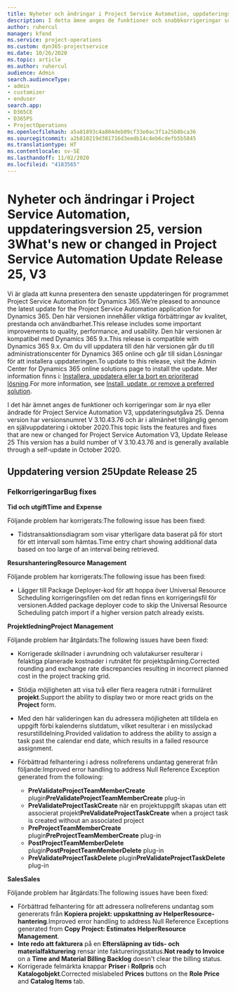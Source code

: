 ```yaml
---
title: Nyheter och ändringar i Project Service Automation, uppdateringsversion 25, version 3
description: I detta ämne anges de funktioner och snabbkorrigeringar som finns tillgängliga i Project Service Automation, uppdateringsversion 25, V3.
author: ruhercul
manager: kfend
ms.service: project-operations
ms.custom: dyn365-projectservice
ms.date: 10/26/2020
ms.topic: article
ms.author: ruhercul
audience: Admin
search.audienceType:
- admin
- customizer
- enduser
search.app:
- D365CE
- D365PS
- ProjectOperations
ms.openlocfilehash: a5a81893c4a804deb09cf33e0ac3f1a25b8bca36
ms.sourcegitcommit: a2b810219d381716d3eedb14c4eb6cdefb5b5845
ms.translationtype: HT
ms.contentlocale: sv-SE
ms.lasthandoff: 11/02/2020
ms.locfileid: "4183565"
---
```

# <a name="whats-new-or-changed-in-project-service-automation-update-release-25-v3"></a><span data-ttu-id="fc479-103">Nyheter och ändringar i Project Service Automation, uppdateringsversion 25, version 3</span><span class="sxs-lookup"><span data-stu-id="fc479-103">What's new or changed in Project Service Automation Update Release 25, V3</span></span>

<span data-ttu-id="fc479-104">Vi är glada att kunna presentera den senaste uppdateringen för programmet Project Service Automation för Dynamics 365.</span><span class="sxs-lookup"><span data-stu-id="fc479-104">We’re pleased to announce the latest update for the Project Service Automation application for Dynamics 365.</span></span> <span data-ttu-id="fc479-105">Den här versionen innehåller viktiga förbättringar av kvalitet, prestanda och användbarhet.</span><span class="sxs-lookup"><span data-stu-id="fc479-105">This release includes some important improvements to quality, performance, and usability.</span></span> <span data-ttu-id="fc479-106">Den här versionen är kompatibel med Dynamics 365 9.x.</span><span class="sxs-lookup"><span data-stu-id="fc479-106">This release is compatible with Dynamics 365 9.x.</span></span> <span data-ttu-id="fc479-107">Om du vill uppdatera till den här versionen går du till administrationscenter för Dynamics 365 online och går till sidan Lösningar för att installera uppdateringen.</span><span class="sxs-lookup"><span data-stu-id="fc479-107">To update to this release, visit the Admin Center for Dynamics 365 online solutions page to install the update.</span></span> <span data-ttu-id="fc479-108">Mer information finns i: [Installera, uppdatera eller ta bort en prioriterad lösning](https://docs.microsoft.com/power-platform/admin/install-remove-preferred-solution).</span><span class="sxs-lookup"><span data-stu-id="fc479-108">For more information, see [Install, update, or remove a preferred solution](https://docs.microsoft.com/power-platform/admin/install-remove-preferred-solution).</span></span>

<span data-ttu-id="fc479-109">I det här ämnet anges de funktioner och korrigeringar som är nya eller ändrade för Project Service Automation V3, uppdateringsutgåva 25. Denna version har versionsnumret V 3.10.43.76 och är i allmänhet tillgänglig genom en självuppdatering i oktober 2020.</span><span class="sxs-lookup"><span data-stu-id="fc479-109">This topic lists the features and fixes that are new or changed for Project Service Automation V3, Update Release 25 This version has a build number of V 3.10.43.76 and is generally available through a self-update in October 2020.</span></span>

## <a name="update-release-25"></a><span data-ttu-id="fc479-110">Uppdatering version 25</span><span class="sxs-lookup"><span data-stu-id="fc479-110">Update Release 25</span></span>

### <a name="bug-fixes"></a><span data-ttu-id="fc479-111">Felkorrigeringar</span><span class="sxs-lookup"><span data-stu-id="fc479-111">Bug fixes</span></span>

<span data-ttu-id="fc479-112">**Tid och utgift**</span><span class="sxs-lookup"><span data-stu-id="fc479-112">**Time and Expense**</span></span>

<span data-ttu-id="fc479-113">Följande problem har korrigerats:</span><span class="sxs-lookup"><span data-stu-id="fc479-113">The following issue has been fixed:</span></span>

- <span data-ttu-id="fc479-114">Tidstransaktionsdiagram som visar ytterligare data baserat på för stort för ett intervall som hämtas.</span><span class="sxs-lookup"><span data-stu-id="fc479-114">Time entry chart showing additional data based on too large of an interval being retrieved.</span></span>

<span data-ttu-id="fc479-115">**Resurshantering**</span><span class="sxs-lookup"><span data-stu-id="fc479-115">**Resource Management**</span></span>

<span data-ttu-id="fc479-116">Följande problem har korrigerats:</span><span class="sxs-lookup"><span data-stu-id="fc479-116">The following issue has been fixed:</span></span>

- <span data-ttu-id="fc479-117">Lägger till Package Deployer-kod för att hoppa över Universal Resource Scheduling korrigeringsfilen om det redan finns en korrigeringsfil för versionen.</span><span class="sxs-lookup"><span data-stu-id="fc479-117">Added package deployer code to skip the Universal Resource Scheduling patch import if a higher version patch already exists.</span></span>

<span data-ttu-id="fc479-118">**Projektledning**</span><span class="sxs-lookup"><span data-stu-id="fc479-118">**Project Management**</span></span>

<span data-ttu-id="fc479-119">Följande problem har åtgärdats:</span><span class="sxs-lookup"><span data-stu-id="fc479-119">The following issues have been fixed:</span></span>

- <span data-ttu-id="fc479-120">Korrigerade skillnader i avrundning och valutakurser resulterar i felaktiga planerade kostnader i rutnätet för projektspårning.</span><span class="sxs-lookup"><span data-stu-id="fc479-120">Corrected rounding and exchange rate discrepancies resulting in incorrect planned cost in the project tracking grid.</span></span>
- <span data-ttu-id="fc479-121">Stödja möjligheten att visa två eller flera reagera rutnät i formuläret **projekt**.</span><span class="sxs-lookup"><span data-stu-id="fc479-121">Support the ability to display two or more react grids on the **Project** form.</span></span>
- <span data-ttu-id="fc479-122">Med den här valideringen kan du adressera möjligheten att tilldela en uppgift förbi kalenderns slutdatum, vilket resulterar i en misslyckad resurstilldelning.</span><span class="sxs-lookup"><span data-stu-id="fc479-122">Provided validation to address the ability to assign a task past the calendar end date, which results in a failed resource assignment.</span></span>
- <span data-ttu-id="fc479-123">Förbättrad felhantering i adress nollreferens undantag genererat från följande:</span><span class="sxs-lookup"><span data-stu-id="fc479-123">Improved error handling to address Null Reference Exception generated from the following:</span></span>

    - <span data-ttu-id="fc479-124">**PreValidateProjectTeamMemberCreate** plugin</span><span class="sxs-lookup"><span data-stu-id="fc479-124">**PreValidateProjectTeamMemberCreate** plug-in</span></span>
    - <span data-ttu-id="fc479-125">**PreValidateProjectTaskCreate** när en projektuppgift skapas utan ett associerat projekt</span><span class="sxs-lookup"><span data-stu-id="fc479-125">**PreValidateProjectTaskCreate** when a project task is created without an associated project</span></span>
    - <span data-ttu-id="fc479-126">**PreProjectTeamMemberCreate** plugin</span><span class="sxs-lookup"><span data-stu-id="fc479-126">**PreProjectTeamMemberCreate** plug-in</span></span>
    - <span data-ttu-id="fc479-127">**PostProjectTeamMemberDelete** plugin</span><span class="sxs-lookup"><span data-stu-id="fc479-127">**PostProjectTeamMemberDelete** plug-in</span></span>
    - <span data-ttu-id="fc479-128">**PreValidateProjectTaskDelete** plugin</span><span class="sxs-lookup"><span data-stu-id="fc479-128">**PreValidateProjectTaskDelete** plug-in</span></span>

<span data-ttu-id="fc479-129">**Sales**</span><span class="sxs-lookup"><span data-stu-id="fc479-129">**Sales**</span></span>

<span data-ttu-id="fc479-130">Följande problem har åtgärdats:</span><span class="sxs-lookup"><span data-stu-id="fc479-130">The following issues have been fixed:</span></span>

- <span data-ttu-id="fc479-131">Förbättrad felhantering för att adressera nollreferens undantag som genererats från **Kopiera projekt: uppskattning av HelperResource-hantering**.</span><span class="sxs-lookup"><span data-stu-id="fc479-131">Improved error handling to address Null Reference Exceptions generated from **Copy Project: Estimates HelperResource Management**.</span></span>
- <span data-ttu-id="fc479-132">**Inte redo att fakturera** på en **Eftersläpning av tids- och materialfakturering** rensar inte faktureringsstatus.</span><span class="sxs-lookup"><span data-stu-id="fc479-132">**Not ready to Invoice** on a **Time and Material Billing Backlog** doesn't clear the billing status.</span></span>
- <span data-ttu-id="fc479-133">Korrigerade felmärkta knappar **Priser** i **Rollpris** och **Katalogobjekt**.</span><span class="sxs-lookup"><span data-stu-id="fc479-133">Corrected mislabeled **Prices** buttons on the **Role Price** and **Catalog Items** tab.</span></span>
